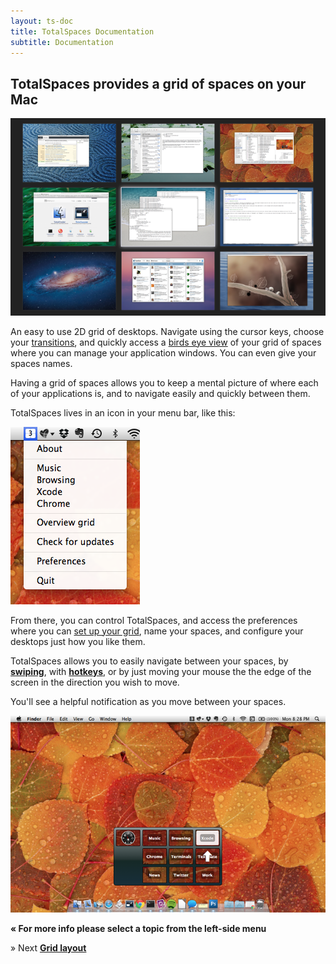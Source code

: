 ```yaml
---
layout: ts-doc
title: TotalSpaces Documentation
subtitle: Documentation
---
```


## TotalSpaces provides a grid of spaces on your Mac

<img src="/images/grid-view.png">

An easy to use 2D grid of desktops. Navigate using the cursor keys, choose your [transitions](/transitions), and quickly access a [birds eye view](/overview) of your grid of spaces where you can manage your application windows. You can even give your spaces names.

Having a grid of spaces allows you to keep a mental picture of where each of your applications is, and to navigate easily and quickly between them.

TotalSpaces lives in an icon in your menu bar, like this:

<img src="/images/totalspaces-main-menu.png">

From there, you can control TotalSpaces, and access the preferences where you can [set up your grid](/layout), name your spaces, and configure your desktops just how you like them.

TotalSpaces allows you to easily navigate between your spaces, by [**swiping**](/swipe), with [**hotkeys**](/hotkeys), or by just moving your mouse the the edge of the screen in the direction you wish to move.

You'll see a helpful notification as you move between your spaces.

<img src="/images/totalspaces-changing-space-notification.png">

**&laquo; For more info please select a topic from the left-side menu**

&raquo; Next [**Grid layout**](/layout)
